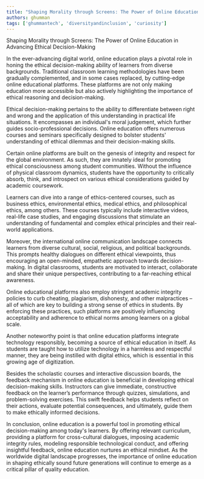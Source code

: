 ```yaml
---
title: "Shaping Morality through Screens: The Power of Online Education in Advancing Ethical Decision-Making"  # Wrap the title in double quotes
authors: ghumman
tags: ['ghummantech', 'diversityandinclusion', 'curiosity']
---
```


Shaping Morality through Screens: The Power of Online Education in Advancing Ethical Decision-Making
<!-- truncate -->

In the ever-advancing digital world, online education plays a pivotal role in honing the ethical decision-making ability of learners from diverse backgrounds. Traditional classroom learning methodologies have been gradually complemented, and in some cases replaced, by cutting-edge online educational platforms. These platforms are not only making education more accessible but also actively highlighting the importance of ethical reasoning and decision-making.

Ethical decision-making pertains to the ability to differentiate between right and wrong and the application of this understanding in practical life situations. It encompasses an individual's moral judgement, which further guides socio-professional decisions. Online education offers numerous courses and seminars specifically designed to bolster students' understanding of ethical dilemmas and their decision-making skills.

    
Certain online platforms are built on the genesis of integrity and respect for the global environment. As such, they are innately ideal for promoting ethical consciousness among student communities. Without the influence of physical classroom dynamics, students have the opportunity to critically absorb, think, and introspect on various ethical considerations guided by academic coursework. 

Learners can dive into a range of ethics-centered courses, such as business ethics, environmental ethics, medical ethics, and philosophical ethics, among others. These courses typically include interactive videos, real-life case studies, and engaging discussions that stimulate an understanding of fundamental and complex ethical principles and their real-world applications.

Moreover, the international online communication landscape connects learners from diverse cultural, social, religious, and political backgrounds. This prompts healthy dialogues on different ethical viewpoints, thus encouraging an open-minded, empathetic approach towards decision-making. In digital classrooms, students are motivated to interact, collaborate and share their unique perspectives, contributing to a far-reaching ethical awareness. 

Online educational platforms also employ stringent academic integrity policies to curb cheating, plagiarism, dishonesty, and other malpractices – all of which are key to building a strong sense of ethics in students. By enforcing these practices, such platforms are positively influencing acceptability and adherence to ethical norms among learners on a global scale.

Another noteworthy point is that online education platforms integrate technology responsibly, becoming a source of ethical education in itself. As students are taught how to utilize technology in a harmless and respectful manner, they are being instilled with digital ethics, which is essential in this growing age of digitization. 

Besides the scholastic courses and interactive discussion boards, the feedback mechanism in online education is beneficial in developing ethical decision-making skills. Instructors can give immediate, constructive feedback on the learner’s performance through quizzes, simulations, and problem-solving exercises. This swift feedback helps students reflect on their actions, evaluate potential consequences, and ultimately, guide them to make ethically informed decisions.

In conclusion, online education is a powerful tool in promoting ethical decision-making among today's learners. By offering relevant curriculum, providing a platform for cross-cultural dialogues, imposing academic integrity rules, modeling responsible technological conduct, and offering insightful feedback, online education nurtures an ethical mindset. As the worldwide digital landscape progresses, the importance of online education in shaping ethically sound future generations will continue to emerge as a critical pillar of quality education.
